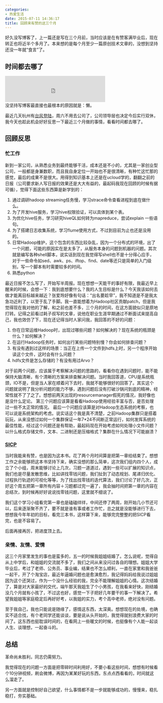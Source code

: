 ```yaml
---
categories:
- 热爱生活
date: 2015-07-11 14:36:17
title: 回顾来有赞的这三个月
---
```


好久没写博客了，上一篇还是写在三个月前，当时应该是在有赞客满毕业后，现在转正也将近半个多月了。本来想的是每个月至少一篇原创技术文章的，没想到坚持还没一年就“食言”了。

## 时间都去哪了
<div>
<iframe frameborder="no" border="0" marginwidth="0" marginheight="0" width=330 height=86 src="http://music.163.com/outchain/player?type=2&id=28126661&auto=0&height=66"></iframe>
</div>
没坚持写博客最直接也最根本的原因就是：懒。

最近几天杭州有[台风登陆](http://nb.ifeng.com/zjxw/detail_2015_07/10/4093975_0.shtml)，周六不用去公司了，公司领导层也决定今后实行双休，我今天也趁此机会好好反思一下最近三个月做的事情，看看时间都去哪了。

## 回顾反思

### 忙工作

新到一家公司，从熟悉业务到最终能够干活，成本还是不小的，尤其是一家创业型公司，一般都是身兼数职，而且我自身定位一开始也不是很清晰，有种忙这忙那的感觉，最后的成果不是很大。用得到知识基本上还是在ucloud学的，翻翻之前的日报（公司要求新人写日报的效果还是大大有益的，最起码我现在回顾的时候有据可循），觉得下面这些东西算是新学到的：

1. 通过调研hadoop streaming任务慢，学习strace命令查看进程到底在做什么。
2. 为了开发hive服务，学习hive权限验证，可以具体到某个表。
3. 为优化hive任务，学习研究hiveQL如何转为mapreduce，尝试explain 一些语句。
4. 为了搭建日志收集系统，学习flume使用方式，不过到目前为止也还是没用的。
5. 日常Hadoop维护，这个包含的东西比较杂乱，因为一个分布式的环境，出了一个问题，可能的原因实在是太多了，从服务本身的问题到机器的问题。其次就是编写各种shell脚本，说实话到现在我觉得写shell也不是十分得心应手，对于一些命令如sed、awk、ps、iftop、find、date等还只是简单的入门级别，写一个脚本有时需要较多的时间。
6. 熟悉python

最近日报不怎么写了，开始写半周报。现在想想一天能干的事好有限，我最近早上醒来的时候，会想一下：我到底想要什么？我的人生目标是什么？今天我该如何去做才能离目标越来越近？张爱玲好像有句话：“出名要趁早”，我不知道是不是我太急功近利了，以至于乱了手脚。我一直能想着为Hadoop社区贡献patch，但是我觉得现在我对他的了解，和之前也差不多，三个月的时间，在这方面貌似只是原地打转。记得之前看过耗子叔写的文章，说他在职业生涯早期通过不断面试来提高自己，我也效仿了下，现在还记得当时人家问我，我回答的不好的问题：

1. 你在日常运维Hadoop时，出现过哪些问题？如何解决的？现在系统的瓶颈是什么？如何解决？
2. 在运行Hadoop任务时，如何出行某些问题特别慢？你会如何排查问题？
3. 有没有遇到过这样的场景：当正在上传一个文件到hdfs上时，另一个程序开始读这个文件，这时会有什么问题？
4. hdfs文件是怎么存储的？有没有用过Arvo？

对于前两个问题，应该属于考察解决问题的思路的，看看你在遇到问题时，能不能保持大脑清晰，有个清晰的方案来排查解决问题。当时我回答道，CPU是系统瓶颈，IO不是，但是当人家在顺着问下去时，我就不能够很好的回答了。其实这个问题就说明了我分析问题的能力不够，遇到问题后没有打破沙锅问到底的精神，经常性就不了了之了。想想前两天出现的resourcemanager假死的情况，我好像也是没什么定论。
第三个问题应该算是看看Hadoop使用经验丰富与否，是否处理过一些不太正常的情况。
最后一个问题应该算是对Hadoop生态系统的考察，也可以说是系统架构的考虑。说实话这个我是真不清楚，之前Hadoop集群只是搭着玩玩，从来没想过如何一个集群保证一年7*24不间断正常运行，如何发挥系统的最佳性能，经过这个问题还是有帮助，最起码现在开始考虑如何处理小文件问题？以什么格式存储文件，文本、二进制还是压缩格式？集群在什么情况下可能崩溃？

### [SICP](https://github.com/jiacai2050/sicp)

当时我能来有赞，也是因为这本书。花了两个月时间算是把第一章给结束了。想想工作之余能够把这本书坚持下来，确实没想的那么简单，这次我们组内四个人，成立了个小组，周末能够讨论上几次，习题一道道过，遇到一些可以扩展的知识点，我们也是尽量发散思维，比如讲找零钱问题，我们扯到了动态规划、尾递归优化、过程执行轨迹的可视化等等，为了找出找零钱的迭代算法，我们讨论了好几次，正好这个周五把第一章所有内容＋习题都过完一遍了，我会抽时间把第一章的内容在总结次，到时候再好好说说找零钱问题，这里就不细说了。

我们这个学习小组看完第一章也是磕磕绊绊，中间还停了两周，刚开始几小节还可以，后来逐渐聚不齐了，要不就是谁有事或者工作忙，总之就是没能够进行下去，想想我今年年初的目标，看完三本书，这样算下来，能够完完整整的把SICP看完，也是不容易了。

后面再接再厉，把进度顶上去。

### 亲情、友情、爱情

这三个月家里发生的事也是蛮多的，五一的时候我姐姐结婚了。怎么说呢，觉得自从上中学后，和姐姐的交流就不多了，我们之间从来没问过各自的理想。姐姐大学毕业后，考过了老师、公务员、事业编，结果也不怎么顺利，一直在家里和我爸爸一起干，开了个淘宝店，最近年逼婚问题也是愈演愈烈，我记得妈妈给我说过姐姐因为这个还哭过，作为一个没什么经验的我，完全不能理解姐姐的心情。这次结婚了，算是对大家最好的交代，端午那天我姐生了个小男孩，在我看来好快，刚结婚没几个月就有小孩了，不过这也好，感觉一下子把好几年要干的事一下解决了。希望我姐姐等家庭稳定后再好好考，以我姐的实力，考个高中老师，绝对没有问题。

至于我自己，我也只能说是随缘了，感情这东西，太深奥。想想现在的处境，也确实不适合找，有个老同学还能谈谈，要是说从头开始的，我觉得就别浪费大家的时间了。这东西也挺耽误时间的，在看网上一些暖文的时候，也挺像有个人能一起谈人生、谈理想，一起奋斗的。

## 总结

革命尚未胜利，同志仍需努力。

我觉得现在的问题一方面是把零碎时间利用好，不要小看这些时间，想想有时候看个10分钟视频，刷会微博，再因为某某好玩的东西，东点点西看看的，时间就这么溜走了。

另一方面就是控制好自己欲望，什么事情都不是一步就能够成功的，慢慢来，稳扎稳打，夯实基础。
